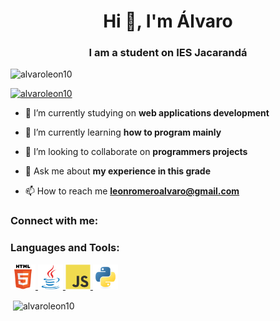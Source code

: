 <h1 align="center">Hi 👋, I'm Álvaro</h1>
<h3 align="center">I am a student on IES Jacarandá</h3>



<p align="left"> <img src="https://komarev.com/ghpvc/?username=alvaroleon10&label=Profile%20views&color=0e75b6&style=flat" alt="alvaroleon10" /> </p>

<p align="left"> <a href="https://github.com/ryo-ma/github-profile-trophy"><img src="https://github-profile-trophy.vercel.app/?username=alvaroleon10" alt="alvaroleon10" /></a> </p>

- 🔭 I’m currently studying on **web applications development**

- 🌱 I’m currently learning **how to program mainly**

- 👯 I’m looking to collaborate on **programmers projects**

- 💬 Ask me about **my experience in this grade**

- 📫 How to reach me **leonromeroalvaro@gmail.com**

<h3 align="left">Connect with me:</h3>
<p align="left">
</p>

<h3 align="left">Languages and Tools:</h3>
<p align="left"> <a href="https://www.w3.org/html/" target="_blank" rel="noreferrer"> <img src="https://raw.githubusercontent.com/devicons/devicon/master/icons/html5/html5-original-wordmark.svg" alt="html5" width="40" height="40"/> </a> <a href="https://www.java.com" target="_blank" rel="noreferrer"> <img src="https://raw.githubusercontent.com/devicons/devicon/master/icons/java/java-original.svg" alt="java" width="40" height="40"/> </a> <a href="https://developer.mozilla.org/en-US/docs/Web/JavaScript" target="_blank" rel="noreferrer"> <img src="https://raw.githubusercontent.com/devicons/devicon/master/icons/javascript/javascript-original.svg" alt="javascript" width="40" height="40"/> </a> <a href="https://www.python.org" target="_blank" rel="noreferrer"> <img src="https://raw.githubusercontent.com/devicons/devicon/master/icons/python/python-original.svg" alt="python" width="40" height="40"/> </a> </p>

<p>&nbsp;<img align="center" src="https://github-readme-stats.vercel.app/api?username=alvaroleon10&show_icons=true&locale=en" alt="alvaroleon10" /></p>


